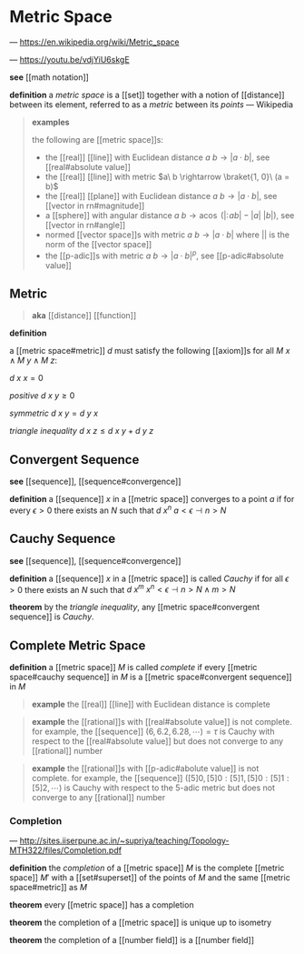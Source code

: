 # Metric Space

&mdash; <https://en.wikipedia.org/wiki/Metric_space>

&mdash; <https://youtu.be/vdjYiU6skgE>

**see** [[math notation]]

**definition** a _metric space_ is a [[set]] together with a notion of [[distance]] between its element, referred to as a _metric_ between its _points_ &mdash; Wikipedia

> **examples**
>
> the following are [[metric space]]s:
>
> - the [[real]] [[line]] with Euclidean distance $a\ b \rightarrow |a \cdot b|$, see [[real#absolute value]]
> - the [[real]] [[line]] with metric $a\ b \rightarrow \braket{1, 0}\ (a = b)$
> - the [[real]] [[plane]] with Euclidean distance $a\ b \rightarrow |a \cdot b|$, see [[vector in rn#magnitude]]
> - a [[sphere]] with angular distance $a\ b \rightarrow \operatorname{acos}\ (|:\! ab| - |a|\ |b|)$, see [[vector in rn#angle]]
> - normed [[vector space]]s with metric $a\ b \rightarrow |a \cdot b|$ where $||$ is the norm of the [[vector space]]
> - the [[p-adic]]s with metric $a\ b \rightarrow |a \cdot b|^p$, see [[p-adic#absolute value]]

## Metric

> **aka** [[distance]] [[function]]

**definition**

a [[metric space#metric]] $d$ must satisfy the following [[axiom]]s for all $M\ x \land M\ y \land M\ z$:

$d\ x\ x = 0$

_positive_ $d\ x\ y \ge 0$

_symmetric_ $d\ x\ y = d\ y\ x$

_triangle inequality_ $d\ x\ z \le d\ x\ y + d\ y\ z$

## Convergent Sequence

**see** [[sequence]], [[sequence#convergence]]

**definition** a [[sequence]] $x$ in a [[metric space]] converges to a point $a$ if for every $\epsilon > 0$ there exists an $N$ such that $d\ x^n\ a < \epsilon \dashv n > N$

## Cauchy Sequence

**see** [[sequence]], [[sequence#convergence]]

**definition** a [[sequence]] $x$ in a [[metric space]] is called _Cauchy_ if for all $\epsilon > 0$ there exists an $N$ such that $d\ x^m\ x^n < \epsilon \dashv n > N \land m > N$

**theorem** by the _triangle inequality_, any [[metric space#convergent sequence]] is _Cauchy_.

## Complete Metric Space

**definition** a [[metric space]] $M$ is called _complete_ if every [[metric space#cauchy sequence]] in $M$ is a [[metric space#convergent sequence]] in $M$

> **example** the [[real]] [[line]] with Euclidean distance is complete

> **example** the [[rational]]s with [[real#absolute value]] is not complete. for example, the [[sequence]] $(6, 6.2, 6.28, \cdots) = \tau$ is Cauchy with respect to the [[real#absolute value]] but does not converge to any [[rational]] number

> **example** the [[rational]]s with [[p-adic#abolute value]] is not complete. for example, the [[sequence]] $([5]0, [5]0 : [5]1, [5]0 : [5]1 : [5]2, \cdots)$ is Cauchy with respect to the $5$-adic metric but does not converge to any [[rational]] number

### Completion

&mdash; <http://sites.iiserpune.ac.in/~supriya/teaching/Topology-MTH322/files/Completion.pdf>

**definition** the _completion_ of a [[metric space]] $M$ is the complete [[metric space]] $M'$ with a [[set#superset]] of the points of $M$ and the same [[metric space#metric]] as $M$

**theorem** every [[metric space]] has a completion

**theorem** the completion of a [[metric space]] is unique up to isometry

**theorem** the completion of a [[number field]] is a [[number field]]
